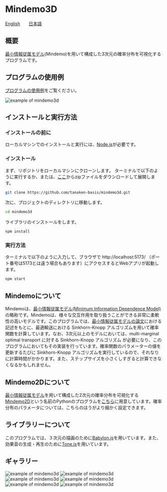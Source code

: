 # Mindemo3D

[English](README.en.md) &nbsp;&nbsp;&nbsp;&nbsp;&nbsp; [日本語](README.jp.md)

## 概要

[最小情報従属モデル](https://arxiv.org/abs/2206.06792)(Mindemo)を用いて構成した3次元の確率分布を可視化するプログラムです。

## プログラムの使用例

[プログラムの使用例](https://tanaken-basis.github.io/mindemo3d/)をご覧ください。

![example of mindemo3d](img/mindemo3d_example.gif)

## インストールと実行方法

### インストールの前に

ローカルマシンでのインストールと実行には、[Node.js](https://nodejs.org/)が必要です。

### インストール

まず、リポジトリをローカルマシンにクローンします。
ターミナルで以下のように実行するか、または、[ここ](https://github.com/tanaken-basis/mindemo3d)からzipファイルをダウンロードして展開します。
```sh
git clone https://github.com/tanaken-basis/mindemo3d.git
```

次に、プロジェクトのディレクトリに移動します。
```sh
cd mindemo3d
```

ライブラリのインストールをします。
```sh
npm install
```

### 実行方法

ターミナルで以下のように入力して、ブラウザで http://localhost:5173/ （ポート番号は5173とは違う場合もあります）にアクセスするとWebアプリが起動します。
```sh
npm start
```

## Mindemoについて

Mindemoは、[最小情報従属モデル(Minimum Information Dependence Model)](https://github.com/kyanostat/min-info)の略称です。Mindemoは、様々な交互作用を取り扱うことができる非常に柔軟性の高いモデルです。このプログラムでは、[最小情報従属モデルの論文](https://arxiv.org/abs/2206.06792)における記述をもとに、最適輸送における Sinkhorn-Knopp アルゴリズムを用いて確率関数を計算しています。なお、3次元以上のモデルにおいては、multi-marginal optimal transport に対する Sinkhorn-Knopp アルゴリズム が必要になり、このプログラムにおいてもその実装を行っています。確率関数のパラメーターの値を更新するたびに Sinkhorn-Knopp アルゴリズムを実行しているので、それなりに計算時間がかかります。また、ステップサイズを小さくしすぎると計算できなくなるかもしれません。

## Mindemo2Dについて

[最小情報従属モデル](https://arxiv.org/abs/2206.06792)を用いて構成した2次元の確率分布を可視化する[Mindemo2D](https://tanaken-basis.github.io/mindemo2d/)という名前のPythonのプログラムを[こちら](https://tanaken-basis.github.io/mindemo2d/)に用意しています。確率分布のパラメータについては、こちらのほうがより細かく設定できます。

## ライブラリーについて

このプログラムでは、３次元の描画のために[Babylon.js](https://github.com/BabylonJS/Babylon.js)を用いています。また、効果音の生成・再生のために[Tone.js](https://github.com/Tonejs/Tone.js)を用いています。

## ギャラリー

![example of mindemo3d](img/mindemo3d_1.png)
![example of mindemo3d](img/mindemo3d_2.png)
![example of mindemo3d](img/mindemo3d_3.png)
![example of mindemo3d](img/mindemo3d_4.png)
![example of mindemo3d](img/mindemo3d_5.png)
![example of mindemo3d](img/mindemo3d_6.png)
